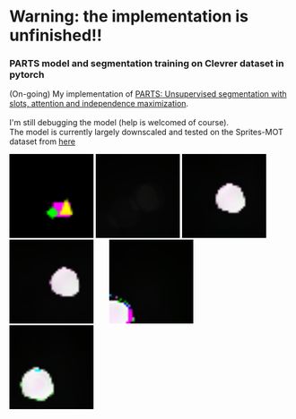 # Warning: the implementation is unfinished!! 
### PARTS model and segmentation training on Clevrer dataset in pytorch
(On-going) My implementation of [PARTS: Unsupervised segmentation with slots, attention and independence maximization](https://openaccess.thecvf.com/content/ICCV2021/papers/Zoran_PARTS_Unsupervised_Segmentation_With_Slots_Attention_and_Independence_Maximization_ICCV_2021_paper.pdf).
<br/><br/>
I'm still debugging the model (help is welcomed of course). \
The model is currently largely downscaled and tested on the Sprites-MOT dataset from [here](https://github.com/ecker-lab/object-centric-representation-benchmark)

<img width="150" alt="" src="/images/gt1.gif">
<img width="150" alt="" src="/images/recon1.gif">
<img width="150" alt="" src="/images/0_1.gif"> &nbsp;&nbsp;&nbsp;&nbsp;&nbsp; <img width="150" alt="" src="/images/1_1.gif"> &nbsp;&nbsp;&nbsp;&nbsp;&nbsp; <img width="150" alt="" src="/images/2_1.gif"> &nbsp;&nbsp;&nbsp;&nbsp;&nbsp; <img width="150" alt="" src="/images/3_1.gif">
